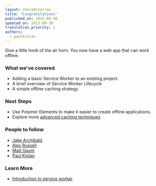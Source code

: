 ```yaml
---
layout: shared/narrow
title: "Congratulations"
published_on: 2015-09-30
updated_on: 2015-09-30
translation_priority: 1
authors:
  - paulkinlan
---
```


Give a little honk of the air horn. You now have a web app that can work 
offline.

### What we've covered

* Adding a basic Service Worker to an existing project.
* A brief overview of Service Worker Lifecycle
* A simple offline caching strategy

### Next Steps

* Use Polymer Elements to make it easier to create offline applications.
* Explore more [advanced caching techniques](https://jakearchibald.com/2014/offline-cookbook/)

### People to follow

* [Jake Archibald](https://twitter.com/jaffathecake)
* [Alex Russell](https://twitter.com/slightlylate)
* [Matt Gaunt](https://twitter.com/gauntface) 
* [Paul Kinlan](https://twitter.com/Paul_Kinlan)

### Learn More

* [Introduction to service worker](http://www.html5rocks.com/en/tutorials/service-worker/introduction/)
  

